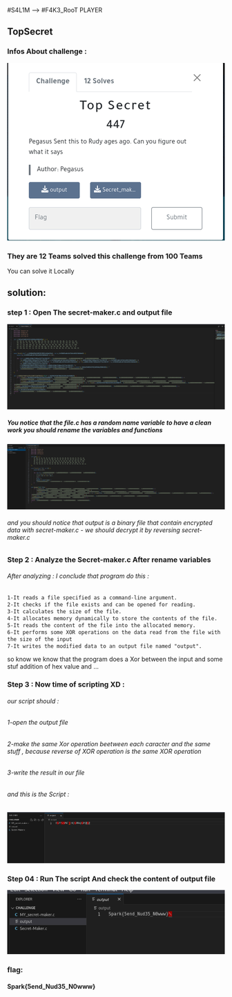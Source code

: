 #S4L1M --> #F4K3_RooT PLAYER

## TopSecret  	

### Infos About challenge : 

![](../Screenshot/P1.png)

### They are 12 Teams solved this challenge from 100 Teams
You can solve it Locally


## solution:



### step 1 : Open The secret-maker.c and output file


![](../Screenshot/P2.png)

##### You notice that the file.c has a random name variable to have a clean work you should rename the variables and functions 

![](../Screenshot/P3.png)


###### and you should notice that output is a binary file that contain encrypted data with secret-maker.c -  we should decrypt it by reversing secret-maker.c 


### Step 2 : Analyze the Secret-maker.c After rename variables

###### After analyzing : I conclude that program do this : 

    1-It reads a file specified as a command-line argument.
    2-It checks if the file exists and can be opened for reading.
    3-It calculates the size of the file.
    4-It allocates memory dynamically to store the contents of the file.
    5-It reads the content of the file into the allocated memory.
    6-It performs some XOR operations on the data read from the file with the size of the input
    7-It writes the modified data to an output file named "output".
   

so know we know that the program does a Xor between the input and some stuf addition of hex value and ... 


### Step 3 : Now time of scripting XD : 

###### our script should : 
###### 1-open the output file  
###### 2-make the same Xor operation beetween each caracter and the same stuff , because reverse of XOR operation is the same XOR operation
###### 3-write the result in our file 

###### and this is the Script : 


![](../Screenshot/P4.png)



### Step 04  : Run The script And check the content of output file  



![](../Screenshot/P5.png)


### flag:

#### Spark{5end_Nud35_N0www}
